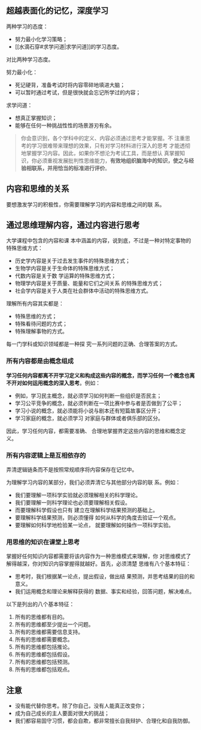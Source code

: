 ## 超越表面化的记忆，深度学习

两种学习的态度：

- 努力最小化学习策略；
- [[水滴石穿#求学问道|求学问道]]的学习态度。

对比两种学习态度。

努力最小化：

- 死记硬背，准备考试时将内容零碎地填进大脑；
- 可以暂时通过考试，但是很快就会忘记所学过的内容；

求学问道：

- 想真正掌握知识；
- 能够在任何一种挑战性性的场景游刃有余。


> 你会意识到，各个学科中的定义、内容必须通过思考才能掌握。不 注重思考的学习很难带来理想的效果，只有对学习材料进行深入的思考 才能透彻地掌握学习内容。因此，如果你不想沦为考试工具，而是想认 真掌握知识，你必须重视发展批判性思维能力，**有效地组织脑海中的知识，使之与经验相联系，并用恰当的标准进行评价**。

## 内容和思维的关系

要想激发学习的积极性，你需要理解学习的内容和思维之间的联 系。

## 通过思维理解内容，通过内容进行思考

大学课程中包含的内容和课 本中涵盖的内容，说到底，不过是一种对特定事物的特殊思维方式：

- 历史学内容是关于过去发生事件的特殊思维方式；
- 生物学内容是关于生命体的特殊思维方式；
- 代数内容是关于数 学运算的特殊思维方式；
- 物理学内容是关于质量、能量和它们之间关系 的特殊思维方式；
- 社会学内容是关于人类在社会群体中活动的特殊思维方式。

理解所有内容其实都是：

- 特殊思维的方式；
- 特殊看待问题的方式；
- 特殊理解事物的方式。

每一门学科或知识领域都是一种探 究一系列问题的正确、合理答案的方式。

### 所有内容都是由概念组成

**学习任何内容都离不开学习定义和构成这些内容的概念，而学习任何一个概念也离不开对如何运用概念的深入思考**。例如：

- 例如，学习民主概念，就必须学习如何判断一些组织是否民主；
- 学习公平竞争的概念，就必须判断在一项比赛中参与者是否做到了公平；
- 学习小说的概念，就必须能将小说与剧本还有短篇故事区分开；
- 学习家庭的概念，就必须学习 对家庭与群体或者俱乐部的区分。

因此，学习任何内容，都需要准确、 合理地掌握界定这些内容的思维和概念定义。

### 所有内容逻辑上是互相依存的

弄清逻辑链条而不是按照常规顺序将内容保存在记忆中。

为理解学习内容的某部分，我们必须弄清它与其他部分内容的联 系。例如：

- 我们要理解一项科学实验就必须理解相关的科学理论。
- 我们要理解一则科学理论也必须要理解相关假设。
- 而要理解科学假设也只有 建立在理解科学结果预测的基础上。
- 要理解科学结果预测，则必须懂得 如何从科学的角度去验证一个观点。
- 要理解如何科学地检验某一论点， 就要理解如何操作一项科学实验。

### 用思维的知识在课堂上思考

掌握好任何知识内容都需要将该内容作为一种思维模式来理解，你 对思维模式了解得越深，你对知识内容掌握得就越好。首先，必须清楚 思维有八个基本特征：

- 思考时，我们根据某一论点，提出假设，做出结 果预测，并思考结果的目的和意义。
- 我们运用概念和理论来解释获得的 数据、事实和经验，回答问题，解决难点。

以下是列出的八个基本特征：

1. 所有的思维都有目的。 
2. 所有的思维都至少提出一个问题。 
3. 所有的思维都需要信息支持。 
4. 所有的思维都需要概念。 
5. 所有的思维都包括推论。 
6. 所有的思维都包括假设。 
7. 所有的思维都包括预测。 
8. 所有的思维都包括观点。

##  注意

- 没有能代替你思考。除了你自己，没有人能真正改变你；
- 成为自己成长的主人要面对很大的挑战；
- 我们都容易固守习惯，都会自欺，都非常擅长自我辩护、合理化和自我防御。